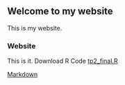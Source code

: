 ## Welcome to my website

This is my website. 

### Website

This is it.
Download R Code 
<a href="source/tp2_final.R">tp2_final.R</a>

[Markdown](https://arcelioeperez.github.io/website00/newfile)
